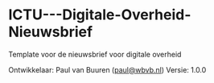 # ICTU---Digitale-Overheid-Nieuwsbrief
Template voor de nieuwsbrief voor digitale overheid

Ontwikkelaar: Paul van Buuren (paul@wbvb.nl)
Versie: 1.0.0
